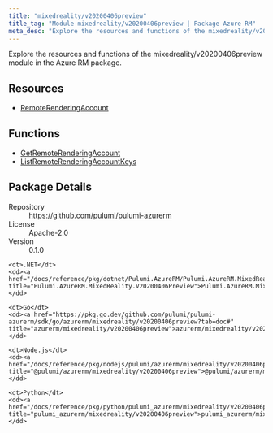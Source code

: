```yaml
---
title: "mixedreality/v20200406preview"
title_tag: "Module mixedreality/v20200406preview | Package Azure RM"
meta_desc: "Explore the resources and functions of the mixedreality/v20200406preview module in the Azure RM package."
---
```


<!-- WARNING: this file was generated by Pulumi Docs Generator. -->
<!-- Do not edit by hand unless you're certain you know what you are doing! -->

Explore the resources and functions of the mixedreality/v20200406preview module in the Azure RM package.

<h2 id="resources">Resources</h2>
<ul class="api">
    <li><a href="remoterenderingaccount" title="RemoteRenderingAccount"><span class="symbol resource"></span>RemoteRenderingAccount</a></li>
</ul>

<h2 id="functions">Functions</h2>
<ul class="api">
    <li><a href="getremoterenderingaccount" title="GetRemoteRenderingAccount"><span class="symbol function"></span>GetRemoteRenderingAccount</a></li>
    <li><a href="listremoterenderingaccountkeys" title="ListRemoteRenderingAccountKeys"><span class="symbol function"></span>ListRemoteRenderingAccountKeys</a></li>
</ul>

<h2 id="package-details">Package Details</h2>
<dl class="package-details">
	<dt>Repository</dt>
	<dd><a href="https://github.com/pulumi/pulumi-azurerm">https://github.com/pulumi/pulumi-azurerm</a></dd>
	<dt>License</dt>
	<dd>Apache-2.0</dd>
	<dt>Version</dt>
	<dd>0.1.0</dd>
</dl>



<dl class="tabular">

    <dt>.NET</dt>
    <dd><a href="/docs/reference/pkg/dotnet/Pulumi.AzureRM/Pulumi.AzureRM.MixedReality.V20200406Preview.html" title="Pulumi.AzureRM.MixedReality.V20200406Preview">Pulumi.AzureRM.MixedReality.V20200406Preview</a></dd>

    <dt>Go</dt>
    <dd><a href="https://pkg.go.dev/github.com/pulumi/pulumi-azurerm/sdk/go/azurerm/mixedreality/v20200406preview?tab=doc#" title="azurerm/mixedreality/v20200406preview">azurerm/mixedreality/v20200406preview</a></dd>

    <dt>Node.js</dt>
    <dd><a href="/docs/reference/pkg/nodejs/pulumi/azurerm/mixedreality/v20200406preview/#" title="@pulumi/azurerm/mixedreality/v20200406preview">@pulumi/azurerm/mixedreality/v20200406preview</a></dd>

    <dt>Python</dt>
    <dd><a href="/docs/reference/pkg/python/pulumi_azurerm/mixedreality/v20200406preview" title="pulumi_azurerm/mixedreality/v20200406preview">pulumi_azurerm/mixedreality/v20200406preview</a></dd>

</dl>

